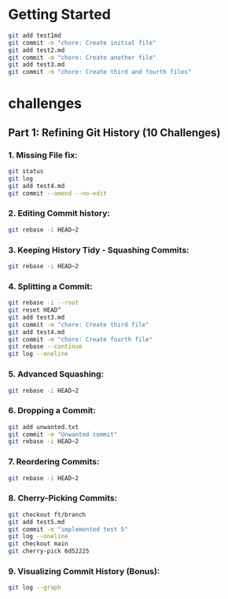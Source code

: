 # Getting Started
```bash
git add test1md
git commit -m "chore: Create initial file"
git add test2.md 
git commit -m "chore: Create another file"
git add test3.md
git commit -m "chore: Create third and fourth files"
```

# challenges
## Part 1: Refining Git History (10 Challenges)
### 1. Missing File fix:
```bash
git status
git log
git add test4.md
git commit --amend --no-edit
```
### 2. Editing Commit history:
```bash
git rebase -i HEAD~2
```
### 3. Keeping History Tidy - Squashing Commits:
```bash
git rebase -i HEAD~2
```
### 4. Splitting a Commit:
```bash
git rebase -i --root
git reset HEAD^
git add test3.md
git commit -m "chore: Create third file"
git add test4.md
git commit -m "chore: Create fourth file"
git rebase --continue
git log --oneline
```
### 5. Advanced Squashing:
```bash
git rebase -i HEAD~2
```
### 6. Dropping a Commit:
```bash
git add unwanted.txt
git commit -m "Unwanted commit"
git rebase -i HEAD~2
```
### 7. Reordering Commits:
```bash
git rebase -i HEAD~2
```
### 8. Cherry-Picking Commits:
```bash
git checkout ft/branch
git add test5.md
git commit -m "implemented test 5"
git log --oneline
git checkout main
git cherry-pick 6d52225
```
### 9. Visualizing Commit History (Bonus):
```bash
git log --graph
```



